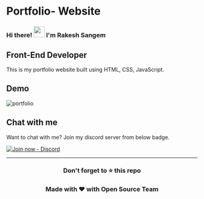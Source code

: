 # Portfolio- Website
### Hi there! <img src="https://github.com/TheDudeThatCode/TheDudeThatCode/blob/master/Assets/Hi.gif" width="29px"> I'm Rakesh Sangem
## Front-End Developer
This is my portfolio website built using HTML, CSS, JavaScript.

## Demo
![portfolio](https://user-images.githubusercontent.com/107752425/192083103-e773c142-6ed0-4223-8fca-62525c2f908a.png)

## Chat with me

Want to chat with me? Join my discord server from below badge.

[![Join now - Discord](https://img.shields.io/badge/Join_now-Discord-2ea44f?style=for-the-badge&logo=discord&logoColor=white)](https://discord.gg/CapGk4dEaV)

------

<div align="center">
<h3>Don't forget to ⭐ this repo</h3>
</div>
<div align="center">
<h3>Made with &#10084; with Open Source Team</h3>
</div>
